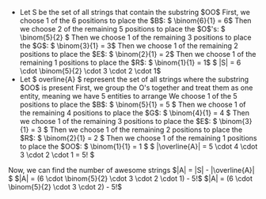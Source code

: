 <ul>
<li> Let S be the set of all strings that contain the substring $OO$ 
First, we choose 1 of the 6 positions to place the $B$: $ \binom{6}{1} = 6$ 
Then we choose 2 of the remaining 5 positions to place the $O$'s: $ \binom{5}{2} $ 
Then we choose 1 of the remaining 3 positions to place the $G$: $ \binom{3}{1} = 3$ 
Then we choose 1 of the remaining 2 positions to place the $E$: $ \binom{2}{1} = 2$ 
Then we choose 1 of the remaining 1 positions to place the $R$: $ \binom{1}{1} = 1$ 
$ |S| = 6 \cdot \binom{5}{2} \cdot 3 \cdot 2 \cdot 1$
	<li> Let $ overline{A} $ represent the set of all strings where the substring $OO$ is present 
First, we group the O's together and treat them as one entity, meaning we have 5 entities to arrange 
We choose 1 of the 5 positions to place the $B$: $ \binom{5}{1} = 5 $ 
Then we choose 1 of the remaining 4 positions to place the $G$: $ \binom{4}{1} = 4 $ 
Then we choose 1 of the remaining 3 positions to place the $E$: $ \binom{3}{1} = 3 $ 
Then we choose 1 of the remaining 2 positions to place the $R$: $ \binom{2}{1} = 2 $ 
Then we choose 1 of the remaining 1 positions to place the $OO$: $ \binom{1}{1} = 1 $ 
$ |\overline{A}| = 5 \cdot 4 \cdot 3 \cdot 2 \cdot 1 = 5! $
</ul>
Now, we can find the number of awesome strings 
$|A| = |S| - |\overline{A}| $ 
$|A| = (6 \cdot \binom{5}{2} \cdot 3 \cdot 2 \cdot 1) - 5!$ 
$|A| = (6 \cdot \binom{5}{2} \cdot 3 \cdot 2) - 5!$
